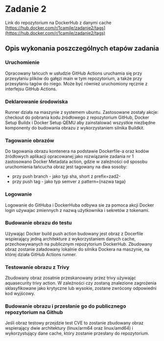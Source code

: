 # Zadanie 2

Link do repozytorium na DockerHub z danymi cache [https://hub.docker.com/r/1camile/zadanie2/tags](https://hub.docker.com/r/1camile/zadanie2/tags)

## Opis wykonania poszczególnych etapów zadania

### Uruchomienie

Opracowany łańcuch w usłudzie GitHub Actions uruchamia się przy przesyłaniu plików do gałęzi main w tym repozytorium, a także przy przesyłaniu tagów do niego. Może być również uruchomiony ręcznie z interfejsu GitHub Actions.

### Deklarowanie środowiska

Runner działa na maszynie z systemem ubuntu. Zastosowane zostały akcje: checkout do pobrania kodu źródłowego z repozytorium GitHub, Docker Setup Buildx i Docker Setup QEMU aby zainstalować wszystkie niezbędne komponenty do budowania obrazu z wykorzystaniem silnika Buildkit.

### Tagowanie obrazów

Do tagowania obrazu kontenera na podstawie Dockerfile-a oraz kodów źródłowych aplikacji opracowanej jako rozwiązanie zadania nr 1 zastosowano Docker Metadata action, gdzie w zależności od sposobu uruchomienia łańcucha obraz jest tagowany na dwa sosoby:
- przy push branch - jako typ sha, short z prefix=zad2-
- przy push tag - jako typ semver z pattern={nazwa taga}

### Logowanie

Logowanie do GitHuba i DockerHuba odbywa sie za pomoca akcji Docker login używajac zmiennych z nazwą użytkownika i sekretów z tokenami.

### Budowanie obrazu do testu

Używając Docker build push action budowany jest obraz z Docerfile wspierający jedną architekture z wykorzystaniem danych cache, przechowywanych na publicznym repozytorium DockerHub. Zbudowany obraz zostanie załadowany lokalnie do silnika Dockera na maszynie, na której działa GitHub Actions runner.

### Testowanie obrazu z Trivy

Zbudowany obraz zosatnie przeskanowany przez trivy używając aquasecurity trivy action. W zależności czy zostaną znalezione zagrożenia sklasyfikowane jako krytyczne lub wysokie, zostane zwrócony odpowiedni kod wyjścowy.

### Budowanie obrazu i przesłanie go do publicznego repozytorium na Github

Jeśli obraz testowy przejdzie test CVE to zostanie zbudowany obraz wspierający dwie architektury (linux/arm64 oraz linux/amd64) i wykorzystujący dane cache, który zostanie przesłany do repozytorium.
